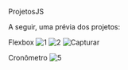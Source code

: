 ProjetosJS

A seguir, uma prévia dos projetos:

Flexbox
![1](https://user-images.githubusercontent.com/37301918/172493275-d97e28a9-f05a-439f-ac03-59de1cc7b14f.PNG)
![2](https://user-images.githubusercontent.com/37301918/172493283-c51248b1-1e71-49b0-b935-d67c96434c73.PNG)
![Capturar](https://user-images.githubusercontent.com/37301918/172493288-e177b5df-07a6-4eac-b321-243f274d4565.PNG)

Cronômetro
![5](https://user-images.githubusercontent.com/37301918/172493706-2df8ff03-f6f0-4f3d-95ba-d7f2bc4c4c37.PNG)
